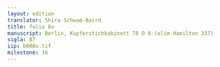 ```yaml
---
layout: edition
translator: Shira Schwam-Baird
title: folio 8v
manuscript: Berlin, Kupferstichkabinett 78 D 8 (olim Hamilton 337)
sigla: BT
iip: b008v.tif
milestone: 16
---
```


